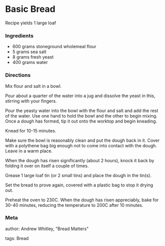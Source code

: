 # Basic Bread

Recipe yields 1 large loaf 

### Ingredients
 * 600 grams stoneground wholemeal flour
 * 5 grams sea salt
 * 8 grams fresh yeast
 * 400 grams water

### Directions

Mix flour and salt in a bowl.

Pour about a quarter of the water into a jug and dissolve the yeast in this, stirring with your fingers.

Pour the yeasty water into the bowl with the flour and salt and add the rest of the water.  Use one hand to hold the bowl and the other to begin mixing.  Once a dough has formed, tip it out onto the worktop and begin kneading.

Knead for 10-15 minutes.

Make sure the bowl is reasonably clean and put the dough back in it.  Cover with a polythene bag big enough not to come into contact with the dough.  Leave in a warm place.

When the dough has risen significantly (about 2 hours), knock it back by folding it over on itself a couple of times.

Grease 1 large loaf tin (or 2 small tins) and place the dough in the tin(s).

Set the bread to prove again, covered with a plastic bag to stop it drying out.

Preheat the oven to 230C.  When the dough has risen appreciably, bake for 30-40 minutes, reducing the temperature to 200C after 10 minutes.

### Meta
author: Andrew Whitley, "Bread Matters"

tags: Bread

